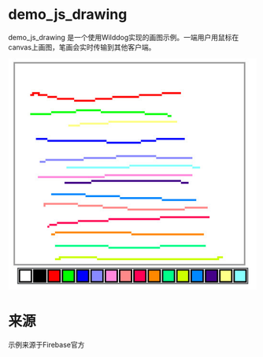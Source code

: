# demo_js_drawing

demo_js_drawing 是一个使用Wilddog实现的画图示例。一端用户用鼠标在canvas上画图，笔画会实时传输到其他客户端。

![ 多人协作绘图示例 ](./app/images/drawing-demo.jpg)

# 来源

示例来源于Firebase官方